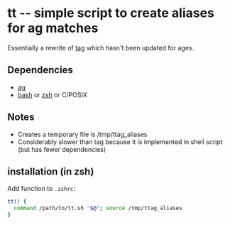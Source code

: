 # tt -- simple script to create aliases for ag matches

Essentially a rewrite of [tag](https://github.com/aykamko/tag) which hasn't been updated for ages.

## Dependencies
- [ag](https://github.com/ggreer/the_silver_searcher)
- [bash](https://www.gnu.org/software/bash/manual/bash.html) or [zsh](https://www.zsh.org/) or C/POSIX

## Notes

- Creates a temporary file is /tmp/ttag_aliases
- Considerably slower than tag because it is implemented in shell script (but has fewer dependencies)

## installation (in zsh)

Add function to `.zshrc`:

```zsh
tt() {
  command /path/to/tt.sh "$@"; source /tmp/ttag_aliases 
}
```
